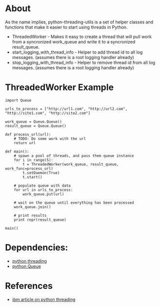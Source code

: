 # About

As the name implies, python-threading-utils is a set of helper classes and functions that make it easier to start using threads in Python.

* ThreadedWorker - Makes it easy to create a thread that will pull work from a syncronized work_queue and write it to a syncronized result_queue.
* start_logging_with_thread_info - Helper to add thread id to all log messages. (assumes there is a root logging handler already)
* stop_logging_with_thread_info - Helper to remove thread id from all log messages. (assumes there is a root logging handler already)

# ThreadedWorker Example

    import Queue
    
    urls_to_process = ["http://url1.com", "http://url2.com", "http://site1.com", "http://site2.com"]
    
    work_queue = Queue.Queue()
    result_queue = Queue.Queue()

    def process_url(url):
        # TODO: Do some work with the url
        return url
    
    def main():
        # spawn a pool of threads, and pass them queue instance 
        for i in range(5):
            t = ThreadedWorker(work_queue, result_queue, work_func=process_url)
            t.setDaemon(True)
            t.start()
            
        # populate queue with data   
        for url in urls_to_process:
            work_queue.put(url)
            
        # wait on the queue until everything has been processed     
        work_queue.join()
        
        # print results
        print repr(result_queue)
    
    main()


# Dependencies: 
* [python threading](http://docs.python.org/library/threading.html)
* [python Queue](http://docs.python.org/library/queue.html)


# References
* [ibm article on python threading](http://www.ibm.com/developerworks/aix/library/au-threadingpython/)
